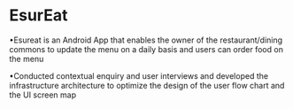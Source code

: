 # EsurEat

•Esureat is an Android App that enables the owner of the restaurant/dining commons to update the menu on a daily basis and users can order food on the menu

•Conducted contextual enquiry and user interviews and developed the infrastructure architecture to optimize the design of the user flow chart and the UI screen map

